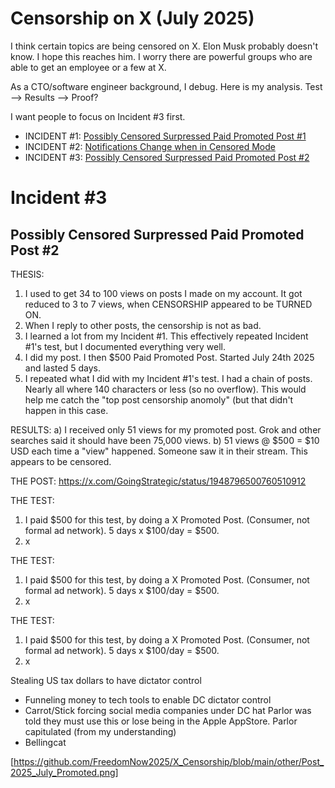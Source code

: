# Censorship on X   (July 2025)

I think certain topics are being censored on X.  Elon Musk probably doesn't know. I hope this reaches him. I worry there are powerful groups who are able to get an employee or a few at X.

As a CTO/software engineer background, I debug. Here is my analysis. Test --> Results --> Proof?

I want people to focus on Incident #3 first.

* INCIDENT #1: [Possibly Censored Surpressed Paid Promoted Post #1](https://github.com/FreedomNow2025/Anti_Censorship_Holon/blob/main/Files/People.md)
* INCIDENT #2: [Notifications Change when in Censored Mode](https://github.com/FreedomNow2025/Anti_Censorship_Holon/blob/main/Files/People.md)
* INCIDENT #3: [Possibly Censored Surpressed Paid Promoted Post #2](https://github.com/FreedomNow2025/Anti_Censorship_Holon/blob/main/Files/People.md)

# Incident #3
## Possibly Censored Surpressed Paid Promoted Post #2

THESIS:
1) I used to get 34 to 100 views on posts I made on my account. It got reduced to 3 to 7 views, when CENSORSHIP appeared to be TURNED ON.
2) When I reply to other posts, the censorship is not as bad.
3) I learned a lot from my Incident #1. This effectively repeated Incident #1's test, but I documented everything very well.
4) I did my post.  I then $500 Paid Promoted Post. Started July 24th 2025 and lasted 5 days.
5) I repeated what I did with my Incident #1's test. I had a chain of posts. Nearly all where 140 characters or less (so no overflow). This would help me catch the "top post censorship anomoly" (but that didn't happen in this case.

RESULTS:
a) I received only 51 views for my promoted post.  Grok and other searches said it should have been 75,000 views.
b) 51 views @ $500 = $10 USD each time a "view" happened. Someone saw it in their stream.  This appears to be censored.

THE POST: https://x.com/GoingStrategic/status/1948796500760510912






THE TEST:
1) I paid $500 for this test, by doing a X Promoted Post. (Consumer, not formal ad network).  5 days x $100/day = $500.
2) x


THE TEST:
1) I paid $500 for this test, by doing a X Promoted Post. (Consumer, not formal ad network).  5 days x $100/day = $500.
2) x


THE TEST:
1) I paid $500 for this test, by doing a X Promoted Post. (Consumer, not formal ad network).  5 days x $100/day = $500.
2) x



 Stealing US tax dollars to have dictator control
* Funneling money to tech tools to enable DC dictator control
* Carrot/Stick forcing social media companies under DC hat Parlor was told they must use this or lose being in the Apple AppStore. Parlor capitulated (from my understanding)
* Bellingcat

[https://github.com/FreedomNow2025/X_Censorship/blob/main/other/Post_2025_July_Promoted.png]




